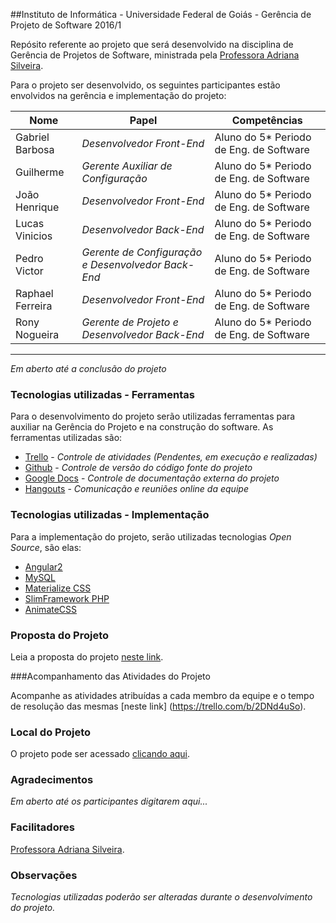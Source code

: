 ##Instituto de Informática - Universidade Federal de Goiás - Gerência de Projeto de Software 2016/1 


Repósito referente ao projeto que será desenvolvido na disciplina de Gerência de Projetos de Software, ministrada pela [Professora Adriana Silveira](mailto:adriana@estrategia.eti.br).

Para o projeto ser desenvolvido, os seguintes participantes estão envolvidos na gerência e implementação do projeto:

Nome             |            Papel           |  Competências
-----------------------------|----------------------------|---------
Gabriel Barbosa   | _Desenvolvedor Front-End_     |  Aluno do 5* Periodo de Eng. de Software
Guilherme  | _Gerente Auxiliar de Configuração_     |  Aluno do 5* Periodo de Eng. de Software
João Henrique  | _Desenvolvedor Front-End_    | Aluno do 5* Periodo de Eng. de Software
Lucas Vinicios   | _Desenvolvedor Back-End_          | Aluno do 5* Periodo de Eng. de Software
Pedro Victor     | _Gerente de Configuração e Desenvolvedor Back-End_   | Aluno do 5* Periodo de Eng. de Software
Raphael Ferreira          | _Desenvolvedor Front-End_   | Aluno do 5* Periodo de Eng. de Software
Rony Nogueira    | _Gerente de Projeto e Desenvolvedor Back-End_ | Aluno do 5* Periodo de Eng. de Software
---------
_Em aberto até a conclusão do projeto_

### Tecnologias utilizadas - Ferramentas

Para o desenvolvimento do projeto serão utilizadas ferramentas para auxiliar na Gerência do Projeto e na construção do software. As ferramentas utilizadas são:

- [Trello](https://trello.com) - _Controle de atividades (Pendentes, em execução e realizadas)_ 
- [Github](https://github.com) - _Controle de versão do código fonte do projeto_
- [Google Docs](https://docs.google.com/) - _Controle de documentação  externa do projeto_
- [Hangouts](https://hangouts.google.com) - _Comunicação e reuniões online da equipe_


### Tecnologias utilizadas - Implementação

Para a implementação do projeto, serão utilizadas tecnologias _Open Source_, são elas:

- [Angular2](https://angular.io/)
- [MySQL](https://www.mysql.com/)
- [Materialize CSS](http://materializecss.com/)
- [SlimFramework PHP](http://www.slimframework.com/)
- [AnimateCSS](https://daneden.github.io/animate.css/)

### Proposta do Projeto

Leia a proposta do projeto [neste link](https://github.com/gabrielbo1/ygg/blob/master/Documentos/Proposta%20YGG.md).

###Acompanhamento das Atividades do Projeto

Acompanhe as atividades atribuídas a cada membro da equipe e o tempo de resolução das mesmas [neste link] (https://trello.com/b/2DNd4uSo).

### Local do Projeto
O projeto pode ser acessado [clicando aqui](http://ygg.pe.hu/ 'Acessar Site').

### Agradecimentos

_Em aberto até os participantes digitarem aqui..._

### Facilitadores

[Professora Adriana Silveira](mailto:adriana@estrategia.eti.br).


### Observações

_Tecnologias utilizadas poderão ser alteradas durante o desenvolvimento do projeto._
